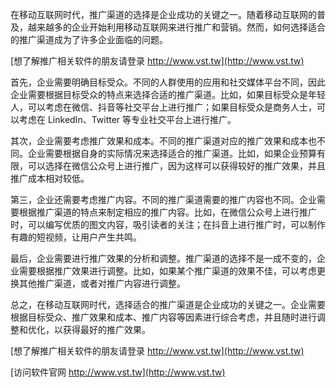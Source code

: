 在移动互联网时代，推广渠道的选择是企业成功的关键之一。随着移动互联网的普及，越来越多的企业开始利用移动互联网来进行推广和营销。然而，如何选择适合的推广渠道成为了许多企业面临的问题。

[想了解推广相关软件的朋友请登录 http://www.vst.tw](http://www.vst.tw)

首先，企业需要明确目标受众。不同的人群使用的应用和社交媒体平台不同，因此企业需要根据目标受众的特点来选择合适的推广渠道。比如，如果目标受众是年轻人，可以考虑在微信、抖音等社交平台上进行推广；如果目标受众是商务人士，可以考虑在 LinkedIn、Twitter 等专业社交平台上进行推广。

其次，企业需要考虑推广效果和成本。不同的推广渠道对应的推广效果和成本也不同。企业需要根据自身的实际情况来选择适合的推广渠道。比如，如果企业预算有限，可以选择在微信公众号上进行推广，因为这样可以获得较好的推广效果，并且推广成本相对较低。

第三，企业还需要考虑推广内容。不同的推广渠道需要的推广内容也不同。企业需要根据推广渠道的特点来制定相应的推广内容。比如，在微信公众号上进行推广时，可以编写优质的图文内容，吸引读者的关注；在抖音上进行推广时，可以制作有趣的短视频，让用户产生共鸣。

最后，企业需要进行推广效果的分析和调整。推广渠道的选择不是一成不变的，企业需要根据推广效果进行调整。比如，如果某个推广渠道的效果不佳，可以考虑更换其他推广渠道，或者对推广内容进行调整。

总之，在移动互联网时代，选择适合的推广渠道是企业成功的关键之一。企业需要根据目标受众、推广效果和成本、推广内容等因素进行综合考虑，并且随时进行调整和优化，以获得最好的推广效果。

[想了解推广相关软件的朋友请登录 http://www.vst.tw](http://www.vst.tw)


[访问软件官网 http://www.vst.tw](http://www.vst.tw)
